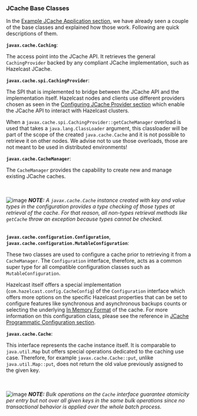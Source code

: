 
### JCache Base Classes

In the [Example JCache Application section](#example-jcache-application), we have already seen a couple of the base classes and explained how those work. Following are quick descriptions of them.

**`javax.cache.Caching`**:

The access point into the JCache API. It retrieves the general `CachingProvider` backed by any compliant JCache
implementation, such as Hazelcast JCache.

**`javax.cache.spi.CachingProvider`**:

The SPI that is implemented to bridge between the JCache API and the implementation itself. Hazelcast nodes and clients use different
providers chosen as seen in the [Configuring JCache Provider section](#configuring-jcache-provider) which enable the JCache API to
interact with Hazelcast clusters.

When a `javax.cache.spi.CachingProvider::getCacheManager` overload is used that takes a `java.lang.ClassLoader` argument, this
classloader will be part of the scope of the created `java.cache.Cache` and it is not possible to retrieve it on other nodes.
We advise not to use those overloads, those are not meant to be used in distributed environments!

**`javax.cache.CacheManager`**:

The `CacheManager` provides the capability to create new and manage existing JCache caches.

<br></br>
![image](images/NoteSmall.jpg) ***NOTE:*** *A `javax.cache.Cache` instance created with key and value types in the configuration
provides a type checking of those types at retrieval of the cache. For that reason, all non-types retrieval methods like
`getCache` throw an exception because types cannot be checked.*
<br></br>

**`javax.cache.configuration.Configuration`**, **`javax.cache.configuration.MutableConfiguration`**:

These two classes are used to configure a cache prior to retrieving it from a `CacheManager`. The `Configuration` interface,
therefore, acts as a common super type for all compatible configuration classes such as `MutableConfiguration`.

Hazelcast itself offers a special implementation (`com.hazelcast.config.CacheConfig`) of the `Configuration` interface which
offers more options on the specific Hazelcast properties that can be set to configure features like synchronous and asynchronous
backups counts or selecting the underlying [In Memory Format](#setting-in-memory-format) of the cache. For more information on this
configuration class, please see the reference in [JCache Programmatic Configuration section](#jcache-programmatic-configuration).

**`javax.cache.Cache`**:

This interface represents the cache instance itself. It is comparable to `java.util.Map` but offers special operations dedicated
to the caching use case. Therefore, for example `javax.cache.Cache::put`, unlike `java.util.Map::put`, does not return the old
value previously assigned to the given key.

<br></br>
![image](images/NoteSmall.jpg) ***NOTE:*** *Bulk operations on the `Cache` interface guarantee atomicity per entry but not over
all given keys in the same bulk operations since no transactional behavior is applied over the whole batch process.*
<br></br>

